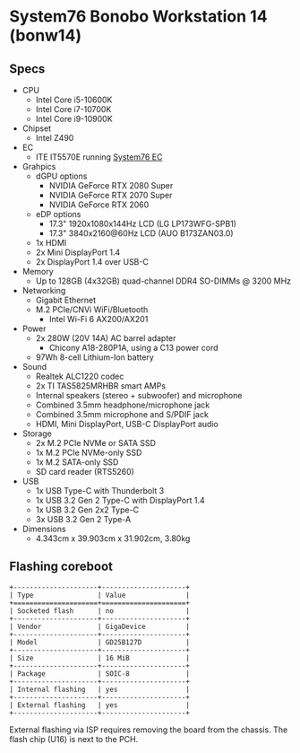 # System76 Bonobo Workstation 14 (bonw14)

## Specs

- CPU
  - Intel Core i5-10600K
  - Intel Core i7-10700K
  - Intel Core i9-10900K
- Chipset
  - Intel Z490
- EC
  - ITE IT5570E running [System76 EC](https://github.com/system76/ec)
- Grahpics
  - dGPU options
    - NVIDIA GeForce RTX 2080 Super
    - NVIDIA GeForce RTX 2070 Super
    - NVIDIA GeForce RTX 2060
  - eDP options
    - 17.3" 1920x1080x144Hz LCD (LG LP173WFG-SPB1)
    - 17.3" 3840x2160@60Hz LCD (AUO B173ZAN03.0)
  - 1x HDMI
  - 2x Mini DisplayPort 1.4
  - 2x DisplayPort 1.4 over USB-C
- Memory
  - Up to 128GB (4x32GB) quad-channel DDR4 SO-DIMMs @ 3200 MHz
- Networking
  - Gigabit Ethernet
  - M.2 PCIe/CNVi WiFi/Bluetooth
    - Intel Wi-Fi 6 AX200/AX201
- Power
  - 2x 280W (20V 14A) AC barrel adapter
    - Chicony A18-280P1A, using a C13 power cord
  - 97Wh 8-cell Lithium-Ion battery
- Sound
  - Realtek ALC1220 codec
  - 2x TI TAS5825MRHBR smart AMPs
  - Internal speakers (stereo + subwoofer) and microphone
  - Combined 3.5mm headphone/microphone jack
  - Combined 3.5mm microphone and S/PDIF jack
  - HDMI, Mini DisplayPort, USB-C DisplayPort audio
- Storage
  - 2x M.2 PCIe NVMe or SATA SSD
  - 1x M.2 PCIe NVMe-only SSD
  - 1x M.2 SATA-only SSD
  - SD card reader (RTS5260)
- USB
  - 1x USB Type-C with Thunderbolt 3
  - 1x USB 3.2 Gen 2 Type-C with DisplayPort 1.4
  - 1x USB 3.2 Gen 2x2 Type-C
  - 3x USB 3.2 Gen 2 Type-A
- Dimensions
  - 4.343cm x 39.903cm x 31.902cm, 3.80kg

## Flashing coreboot

```eval_rst
+---------------------+---------------------+
| Type                | Value               |
+=====================+=====================+
| Socketed flash      | no                  |
+---------------------+---------------------+
| Vendor              | GigaDevice          |
+---------------------+---------------------+
| Model               | GD25B127D           |
+---------------------+---------------------+
| Size                | 16 MiB              |
+---------------------+---------------------+
| Package             | SOIC-8              |
+---------------------+---------------------+
| Internal flashing   | yes                 |
+---------------------+---------------------+
| External flashing   | yes                 |
+---------------------+---------------------+
```

External flashing via ISP requires removing the board from the chassis.
The flash chip (U16) is next to the PCH.
